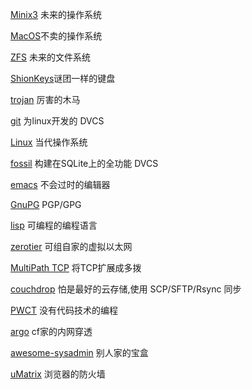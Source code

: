 [Minix3](http://www.minix3.org/) 未来的操作系统

[MacOS](https://en.wikipedia.org/wiki/MacOS)不卖的操作系统

[ZFS](https://open-zfs.org/) 未来的文件系统

[ShionKeys](https://bit.do/keyboards)谜团一样的键盘

[trojan](https://github.com/trojan-gfw/trojan) 厉害的木马

[git](https://git-scm.com) 为linux开发的 DVCS

[Linux](https://en.wikipedia.org/wiki/Linux) 当代操作系统

[fossil](https://www.fossil-scm.org/index.html/doc/trunk/www/index.wiki) 构建在SQLite上的全功能 DVCS

[emacs](https://www.gnu.org/software/emacs/) 不会过时的编辑器

[GnuPG](https://gnupg.org/) PGP/GPG

[lisp](https://en.wikipedia.org/wiki/Lisp) 可编程的编程语言

[zerotier](https://www.zerotier.com/) 可组自家的虚拟以太网

[MultiPath TCP](https://multipath-tcp.org/) 将TCP扩展成多拨

[couchdrop](https://couchdrop.io/) 怕是最好的云存储,使用 SCP/SFTP/Rsync 同步

[PWCT](http://doublesvsoop.sourceforge.net/) 没有代码技术的编程

[argo](https://developers.cloudflare.com/argo-tunnel/) cf家的内网穿透

[awesome-sysadmin](https://github.com/n1trux/awesome-sysadmin) 别人家的宝盒

[uMatrix](https://github.com/gorhill/uMatrix/) 浏览器的防火墙

